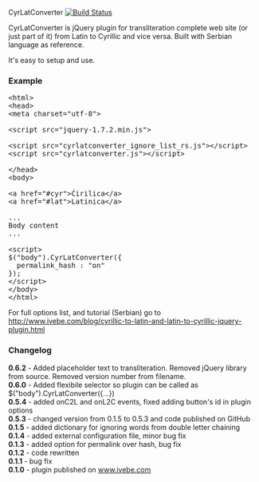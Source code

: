 CyrLatConverter [![Build Status](https://travis-ci.org/ivebe/CyrLatConverter.svg?branch=master)](https://travis-ci.org/ivebe/CyrLatConverter)

CyrLatConverter is jQuery plugin for transliteration complete web site (or just part of it) from Latin to Cyrillic and vice versa. Built with Serbian language as reference.

It's easy to setup and use.


### Example
<pre>
&lt;html&gt;
&lt;head&gt; 
&lt;meta charset=&quot;utf-8&quot;&gt;

&lt;script src=&quot;jquery-1.7.2.min.js&quot;&gt;

&lt;script src=&quot;cyrlatconverter_ignore_list_rs.js&quot;&gt;&lt;/script&gt; 
&lt;script src=&quot;cyrlatconverter.js&quot;&gt;&lt;/script&gt; 

&lt;/head&gt;
&lt;body&gt;

&lt;a href=&quot;#cyr&quot;&gt;Ćirilica&lt;/a&gt;
&lt;a href=&quot;#lat&quot;&gt;Latinica&lt;/a&gt;

...
Body content
...

&lt;script&gt;
$("body").CyrLatConverter({
  permalink_hash : &quot;on&quot;
});
&lt;/script&gt;
&lt;/body&gt;
&lt;/html&gt;
</pre>


For full options list, and tutorial (Serbian) go to <a href="http://www.ivebe.com/blog/cyrillic-to-latin-and-latin-to-cyrillic-jquery-plugin.html">http://www.ivebe.com/blog/cyrillic-to-latin-and-latin-to-cyrillic-jquery-plugin.html</a>

### Changelog
<strong>0.6.2</strong> - Added placeholder text to transliteration. Removed jQuery library from source. Removed version number from filename.<br />
<strong>0.6.0</strong> - Added flexibile selector so plugin can be called as $("body").CyrLatConverter({...})<br />
<strong>0.5.4</strong> - added onC2L and onL2C events, fixed adding button's id in plugin options<br />
<strong>0.5.3</strong> - changed version from 0.1.5 to 0.5.3 and code published on GitHub<br />
<strong>0.1.5</strong> - added dictionary for ignoring words from double letter chaining<br />
<strong>0.1.4</strong> - added external configuration file, minor bug fix<br />
<strong>0.1.3</strong> - added option for permalink over hash, bug fix<br />
<strong>0.1.2</strong> - code rewritten<br />
<strong>0.1.1</strong> - bug fix<br />
<strong>0.1.0</strong> - plugin published on www.ivebe.com<br />
